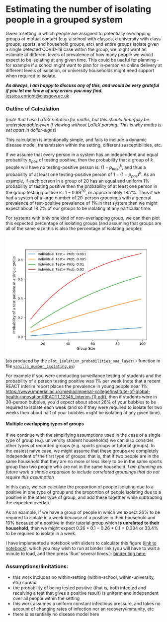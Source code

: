 # Estimating the number of isolating people in a grouped system

Given a setting in which people are assigned to potentially overlapping groups of mutual contact (e.g. a school with classes, a university with class groups, sports, and household groups, etc) and entire groups isolate given a single detected COVID-19 case within the group, we might want an estimate at different levels of prevalence of how many people we would expect to be isolating at any given time.  This could be useful for planning - for example if a school might want to plan for in-person vs online delivery at different levels of isolation, or university households might need support when required to isolate.  

***As always, I am happy to discuss any of this, and would be very grateful if you let me know of any errors you may find.*** 
jessica.enright@glasgow.ac.uk

### Outline of Calculation
*(note that I use LaTeX notation for maths, but this should hopefully be understandable even if viewing without LaTeX parsing.  This is why maths is set apart in dollar-signs)*

This calculation is intentionally simple, and fails to include a dynamic disease model, transmission within the setting, different susceptibilities, etc.  

If we assume that every person in a system has an independent and equal probability $p_{pos}$ of testing positive, then the probability that a group of $k$ people will have no testing-positive person is: $(1-p_{pos})^k$, and thus a probability of at least one testing-positive person of $1-(1-p_{pos})^k$.  As an example, if each person in a group of 20 has an equal and uniform 1% probability of testing positive then the probability of at least one person in the group testing positive is: $1-0.99^{20}$, or approximately 18.2%.   Thus if we had a system of a large number of 20-person groupings with a general prevalence of test-positive prevalence of 1% in that system then we might expect about 18.2% of our groups to be isolating at any particular time.  

For systems with only one kind of non-overlapping group, we can then plot this expected percentage of isolating groups (and assuming that groups are all of the same size this is also the percentage of isolating people):

![](isolation_probabilities_one_layer.png)

(as produced by the `plot_isolation_probabilities_one_layer()` function in file [`vanilla_number_isolating.py`](vanilla_number_isolating.py))

For example if you were conducting surveillance testing of students and the probability of a person testing positive was 1% per week (note that a recent REACT interim report places the prevalence in young people near 1%: https://www.imperial.ac.uk/media/imperial-college/institute-of-global-health-innovation/REACT1_12345_Interim-(1).pdf), then if students were in 30-person bubbles, you'd expect about about 26% of your bubbles to be required to isolate each week (and so if they were required to isolate for two weeks then about half of your bubbles might be isolating at any given time).

#### Multiple overlapping types of groups
If we continue with the simplifying assumptions used in the case of a single type of group (e.g. university student households) we can also consider other types of recorded groups (e.g. sports groups or tutorial groups).  In the easiest naive case, we might assume that these groups are completely independent of the first type of groups: that is, that if two people are in the same household that they are no more or less likely to be in the same sports group than two people who are not in the same household.  *I am planning as future work a simple expansion to include correlated groupings that do not require this assumption* 

In this case, we can calculate the proportion of people isolating due to a positive in one type of group and the proportion of people isolating due to a positive in the other type of group, and add these together while subtracting the expected overlap.  

As an example, if we have a group of people in which we expect 26% to be required to isolate in a week because of a positive in their household and 10% because of a positive in their tutorial group which **is unrelated to their household**, then we might expect $0.26 + 0.1 - 0.26*0.1 = 0.334$ or 33.4% to be required to isolate in a week.  

I have implemented a notebook with sliders to calculate this figure ([link to notebook](overlapping_groups_isolating.ipynb)), which you may wish to run at binder link (you will have to wait a minute to load, and then press 'Run' several times.):  [binder ling here](https://mybinder.org/v2/gh/magicicada/simple_epi_calculations/3c9002e8d0c53e65ab11b803825ebf5633e79121)

### Assumptions/limitations:
- this work includes no within-setting (within-school, within-university, etc) spread
- the probability of being tested positive (that is, both infected and receiving a test that gives a positive result) is uniform and independent over all people within the setting
- this work assumes a uniform constant infectious pressure, and takes no account of changing rates of infection nor an recovery/immunity, etc
- there is essentially no disease model here 
